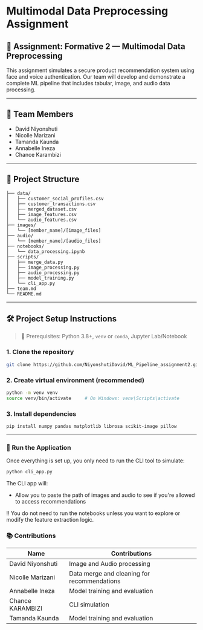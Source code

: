 # Multimodal Data Preprocessing Assignment

## 📅 Assignment: Formative 2 — Multimodal Data Preprocessing

This assignment simulates a secure product recommendation system using face and voice authentication. Our team will develop and demonstrate a complete ML pipeline that includes tabular, image, and audio data processing.

---

## 👥 Team Members

* David Niyonshuti
* Nicolle Marizani
* Tamanda Kaunda
* Annabelle Ineza
* Chance Karambizi

---

## 📁 Project Structure

```
├── data/
│   ├── customer_social_profiles.csv
│   ├── customer_transactions.csv
│   ├── merged_dataset.csv
│   ├── image_features.csv
│   └── audio_features.csv
├── images/
│   └── [member_name]/[image_files]
├── audio/
│   └── [member_name]/[audio_files]
├── notebooks/
│   └── data_processing.ipynb
├── scripts/
│   ├── merge_data.py
│   ├── image_processing.py
│   ├── audio_processing.py
│   ├── model_training.py
│   └── cli_app.py
├── team.md
└── README.md
```

---

## 🛠️ Project Setup Instructions

> 📝 Prerequisites: Python 3.8+, `venv` or `conda`, Jupyter Lab/Notebook

### 1. Clone the repository

```bash
git clone https://github.com/NiyonshutiDavid/ML_Pipeline_assignment2.git
```
### 2. Create virtual environment (recommended)
```bash
python -m venv venv
source venv/bin/activate     # On Windows: venv\Scripts\activate
```
### 3. Install dependencies
```bash
pip install numpy pandas matplotlib librosa scikit-image pillow
```
---
### 🚀 Run the Application
Once everything is set up, you only need to run the CLI tool to simulate:
```bash
python cli_app.py
```
The CLI app will:
- Allow you to paste the path of images and audio to see if you're allowed to access recommendations 

‼️ You do not need to run the notebooks unless you want to explore or modify the feature extraction logic.

### 📚 Contributions

| Name             | Contributions                         |
| ---------------- | ------------------------------------- |
| David Niyonshuti | Image and Audio processing            |
| Nicolle Marizani | Data merge and cleaning for recommendations  |
| Annabelle Ineza  | Model training and evaluation        |
| Chance KARAMBIZI | CLI simulation                        |
| Tamanda Kaunda   | Model training and evaluation         |




